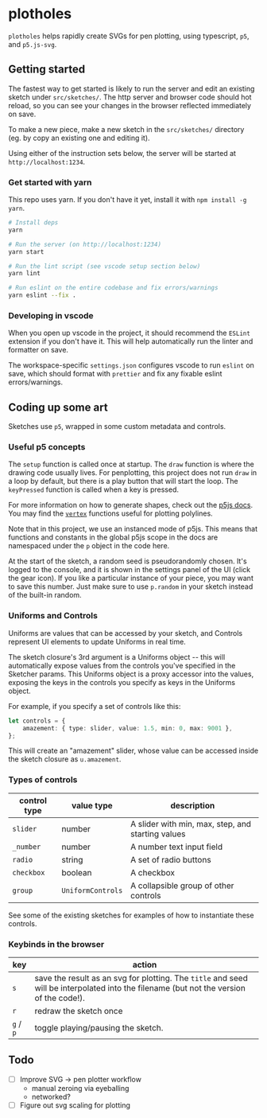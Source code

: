# plotholes

`plotholes` helps rapidly create SVGs for pen plotting, using typescript, `p5`, and `p5.js-svg`.

## Getting started

The fastest way to get started is likely to run the server and edit an existing sketch under `src/sketches/`. The http server and browser code should hot reload, so you can see your changes in the browser reflected immediately on save.

To make a new piece, make a new sketch in the `src/sketches/` directory (eg. by copy an existing one and editing it).

Using either of the instruction sets below, the server will be started at `http://localhost:1234`.

### Get started with yarn

This repo uses yarn. If you don't have it yet, install it with `npm install -g yarn`.

```bash
# Install deps
yarn

# Run the server (on http://localhost:1234)
yarn start

# Run the lint script (see vscode setup section below)
yarn lint

# Run eslint on the entire codebase and fix errors/warnings
yarn eslint --fix .
```

### Developing in vscode

When you open up vscode in the project, it should recommend the `ESLint` extension if you don't have it. This will help automatically run the linter and formatter on save.

The workspace-specific `settings.json` configures vscode to run `eslint` on save, which should format with `prettier` and fix any fixable eslint errors/warnings.

## Coding up some art

Sketches use `p5`, wrapped in some custom metadata and controls.

### Useful p5 concepts

The `setup` function is called once at startup. The `draw` function is where the drawing code usually lives. For penplotting, this project does not run `draw` in a loop by default, but there is a play button that will start the loop. The `keyPressed` function is called when a key is pressed.

For more information on how to generate shapes, check out the [p5js docs](https://p5js.org/reference/). You may find the [`vertex`](https://p5js.org/reference/#/p5/vertex) functions useful for plotting polylines.

Note that in this project, we use an instanced mode of p5js. This means that functions and constants in the global p5js scope in the docs are namespaced under the `p` object in the code here.

At the start of the sketch, a random seed is pseudorandomly chosen. It's logged to the console, and it is shown in the settings panel of the UI (click the gear icon). If you like a particular instance of your piece, you may want to save this number. Just make sure to use `p.random` in your sketch instead of the built-in random.

### Uniforms and Controls

Uniforms are values that can be accessed by your sketch, and Controls represent UI elements to update Uniforms in real time.

The sketch closure's 3rd argument is a Uniforms object -- this will automatically expose values from the controls you've specified in the Sketcher params. This Uniforms object is a proxy accessor into the values, exposing the keys in the controls you specify as keys in the Uniforms object.

For example, if you specify a set of controls like this:

```ts
let controls = {
    amazement: { type: slider, value: 1.5, min: 0, max: 9001 },
};
```

This will create an "amazement" slider, whose value can be accessed inside the sketch closure as `u.amazement`.

### Types of controls

| control type | value type        | description                                       |
| ------------ | ----------------- | ------------------------------------------------- |
| `slider`     | number            | A slider with min, max, step, and starting values |
| `_number`    | number            | A number text input field                         |
| `radio`      | string            | A set of radio buttons                            |
| `checkbox`   | boolean           | A checkbox                                        |
| `group`      | `UniformControls` | A collapsible group of other controls             |

See some of the existing sketches for examples of how to instantiate these controls.

### Keybinds in the browser

| key       | action                                                                                                                                  |
| --------- | --------------------------------------------------------------------------------------------------------------------------------------- |
| `s`       | save the result as an svg for plotting. The `title` and seed will be interpolated into the filename (but not the version of the code!). |
| `r`       | redraw the sketch once                                                                                                                  |
| `g` / `p` | toggle playing/pausing the sketch.                                                                                                      |

## Todo

-   [ ] Improve SVG -> pen plotter workflow
    -   manual zeroing via eyeballing
    -   networked?
-   [ ] Figure out svg scaling for plotting
